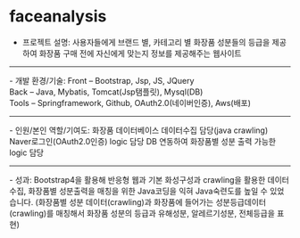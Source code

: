 # faceanalysis

-	프로젝트 설명: 
사용자들에게 브랜드 별, 카테고리 별 화장품 성분들의 등급을 제공하여 화장품 구매 전에 
자신에게 맞는지 정보를 제공해주는 웹사이트
<hr/>
-	개발 환경/기술:	
Front – Bootstrap, Jsp, JS, JQuery<br/>
Back – Java, Mybatis, Tomcat(Jsp탬플릿), Mysql(DB)<br/>
Tools – Springframework, Github, OAuth2.0(네이버인증), Aws(배포) <br/>
<hr/>
-	인원/본인 역할/기여도: 
화장품 데이터베이스 데이터수집 담당(java crawling) 
Naver로그인(OAuth2.0인증) logic 담당
DB 연동하여 화장품별 성분 출력 가능한 logic 담당
<hr/>
-	성과: 
Bootstrap4을 활용해 반응형 웹과 기본 화성구성과 crawling을 활용한 데이터 수집, 화장품별
성분출력을 매칭을 위한 Java코딩을 익혀 Java숙련도를 높일 수 있었습니다.
(화장품별 성분 데이터(crawling)과 화장품에 들어가는 성분등급데이터(crawling)를 매칭해서 
화장품 성분의 등급과 유해성분, 알레르기성분, 전체등급을 표현)
